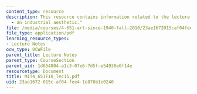 ```yaml
---
content_type: resource
description: This resource contains information related to the lecture "sixties abstraction/figuration
  - an industrial aesthetic."
file: /media/courses/4-651-art-since-1940-fall-2010/23ae1672015caf04fee41e876b1e0240_MIT4_651F10_lec15.pdf
file_type: application/pdf
learning_resource_types:
- Lecture Notes
ocw_type: OCWFile
parent_title: Lecture Notes
parent_type: CourseSection
parent_uid: 1d654804-a1c3-07e6-7d5f-e54930e6f14e
resourcetype: Document
title: MIT4_651F10_lec15.pdf
uid: 23ae1672-015c-af04-fee4-1e876b1e0240
---
```

